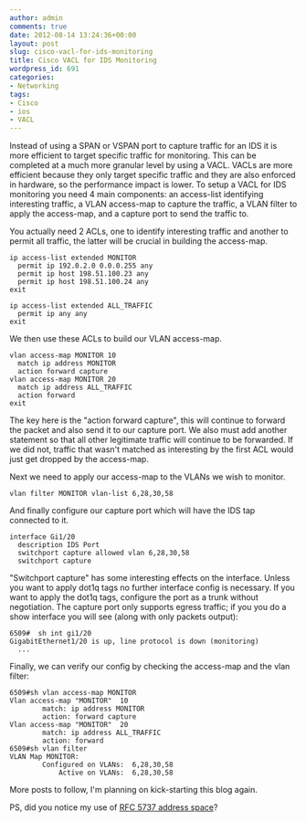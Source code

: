 ```yaml
---
author: admin
comments: true
date: 2012-08-14 13:24:36+00:00
layout: post
slug: cisco-vacl-for-ids-monitoring
title: Cisco VACL for IDS Monitoring
wordpress_id: 691
categories:
- Networking
tags:
- Cisco
- ios
- VACL
---
```


Instead of using a SPAN or VSPAN port to capture traffic for an IDS it is more efficient to target specific traffic for monitoring. This can be completed at a much more granular level by using a VACL. VACLs are more efficient because they only target specific traffic and they are also enforced in hardware, so the performance impact is lower.  To setup a VACL for IDS monitoring you need 4 main components: an access-list identifying interesting traffic, a VLAN access-map to capture the traffic, a VLAN filter to apply the access-map, and a capture port to send the traffic to.

You actually need 2 ACLs, one to identify interesting traffic and another to permit all traffic, the latter will be crucial in building the access-map.

    
    ip access-list extended MONITOR
      permit ip 192.0.2.0 0.0.0.255 any
      permit ip host 198.51.100.23 any
      permit ip host 198.51.100.24 any
    exit
    
    ip access-list extended ALL_TRAFFIC
      permit ip any any
    exit



We then use these ACLs to build our VLAN access-map.

    
    vlan access-map MONITOR 10
      match ip address MONITOR
      action forward capture
    vlan access-map MONITOR 20
      match ip address ALL_TRAFFIC
      action forward
    exit


The key here is the "action forward capture", this will continue to forward the packet and also send it to our capture port. We also must add another statement so that all other legitimate traffic will continue to be forwarded. If we did not, traffic that wasn't matched as interesting by the first ACL would just get dropped by the access-map.

Next we need to apply our access-map to the VLANs we wish to monitor.

    
    vlan filter MONITOR vlan-list 6,28,30,58



And finally configure our capture port which will have the IDS tap connected to it.

    
    interface Gi1/20
      description IDS Port
      switchport capture allowed vlan 6,28,30,58
      switchport capture



"Switchport capture" has some interesting effects on the interface. Unless you want to apply dot1q tags no further interface config is necessary. If you want to apply the dot1q tags, configure the port as a trunk without negotiation. The capture port only supports egress traffic; if you you do a show interface you will see (along with only packets output): 

    
    6509#  sh int gi1/20
    GigabitEthernet1/20 is up, line protocol is down (monitoring)
      ...



Finally, we can verify our config by checking the access-map and the vlan filter:

    
    6509#sh vlan access-map MONITOR
    Vlan access-map "MONITOR"  10
            match: ip address MONITOR
            action: forward capture
    Vlan access-map "MONITOR"  20
            match: ip address ALL_TRAFFIC
            action: forward
    6509#sh vlan filter
    VLAN Map MONITOR:
            Configured on VLANs:  6,28,30,58
                Active on VLANs:  6,28,30,58



More posts to follow, I'm planning on kick-starting this blog again.

PS, did you notice my use of [RFC 5737 address space](http://tools.ietf.org/html/rfc5737)?
